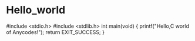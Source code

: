 # Hello_world
#include <stdio.h>
#include <stdlib.h>
int main(void)
{
	printf("Hello,C world of Anycodes!");
	return EXIT_SUCCESS;
}
